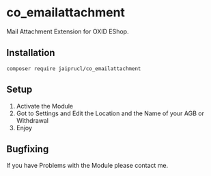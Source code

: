 # co_emailattachment

Mail Attachment Extension for OXID EShop.

## Installation
```
composer require jaiprucl/co_emailattachment
```

## Setup

1. Activate the Module
2. Got to Settings and Edit the Location and the Name of your AGB or Withdrawal
3. Enjoy

## Bugfixing
If you have Problems with the Module please contact me.